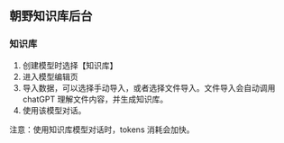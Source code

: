 ## 朝野知识库后台

### 知识库

1. 创建模型时选择【知识库】
2. 进入模型编辑页
3. 导入数据，可以选择手动导入，或者选择文件导入。文件导入会自动调用 chatGPT 理解文件内容，并生成知识库。
4. 使用该模型对话。

注意：使用知识库模型对话时，tokens 消耗会加快。
